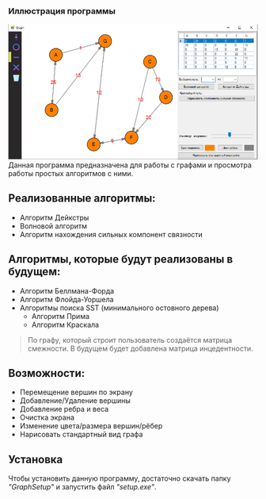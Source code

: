 ### Иллюстрация программы ###
![Иллюстрация к проекту](Graph/illustration.png)
Данная программа предназначена для работы с графами и просмотра работы простых алгоритмов с ними.
## Реализованные алгоритмы: ##
 - Алгоритм Дейкстры
 - Волновой алгоритм
 - Алгоритм нахождения сильных компонент связности

## Алгоритмы, которые будут реализованы в будущем: ##
 - Алгоритм Беллмана-Форда
 - Алгоритм Флойда-Уоршела
 - Алгоритмы поиска SST (минимального остовного дерева) 
   * Алгоритм Прима
   * Алгоритм Краскала

>По графу, который строит пользователь создаётся матрица смежности. 
>В будущем будет добавлена матрица инцедентности.

## Возможности: ##
 - Перемещение вершин по экрану
 - Добавление/Удаление вершины
 - Добавление ребра и веса
 - Очистка экрана
 - Изменение цвета/размера вершин/рёбер
 - Нарисовать стандартный вид графа

## Установка ##
Чтобы установить данную программу, достаточно скачать папку *"GraphSetup"* и запустить файл *"setup.exe"*.

